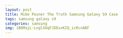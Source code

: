 ```yaml
---
layout: post
title: Mike Posner The Truth Samsung Galaxy S9 Case
tags: samsung galaxy s9
categories: samsung
img: 1B6MajL-LnglXUqFJDEvxKIQ_icRcnABF
---
```

